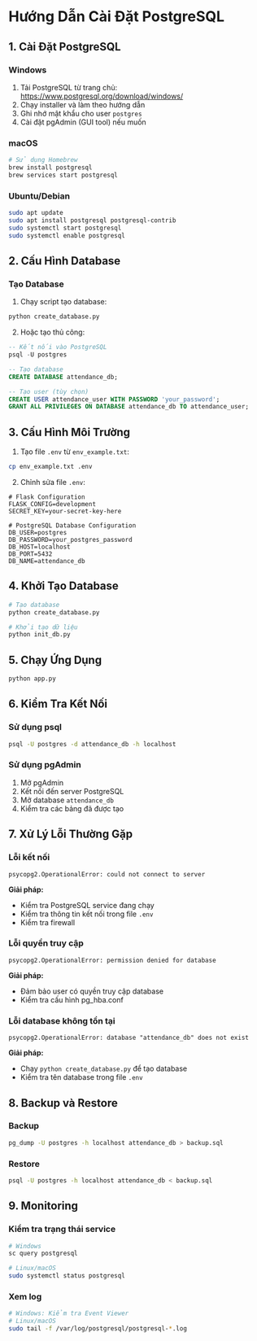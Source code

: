 # Hướng Dẫn Cài Đặt PostgreSQL

## 1. Cài Đặt PostgreSQL

### Windows
1. Tải PostgreSQL từ trang chủ: https://www.postgresql.org/download/windows/
2. Chạy installer và làm theo hướng dẫn
3. Ghi nhớ mật khẩu cho user `postgres`
4. Cài đặt pgAdmin (GUI tool) nếu muốn

### macOS
```bash
# Sử dụng Homebrew
brew install postgresql
brew services start postgresql
```

### Ubuntu/Debian
```bash
sudo apt update
sudo apt install postgresql postgresql-contrib
sudo systemctl start postgresql
sudo systemctl enable postgresql
```

## 2. Cấu Hình Database

### Tạo Database
1. Chạy script tạo database:
```bash
python create_database.py
```

2. Hoặc tạo thủ công:
```sql
-- Kết nối vào PostgreSQL
psql -U postgres

-- Tạo database
CREATE DATABASE attendance_db;

-- Tạo user (tùy chọn)
CREATE USER attendance_user WITH PASSWORD 'your_password';
GRANT ALL PRIVILEGES ON DATABASE attendance_db TO attendance_user;
```

## 3. Cấu Hình Môi Trường

1. Tạo file `.env` từ `env_example.txt`:
```bash
cp env_example.txt .env
```

2. Chỉnh sửa file `.env`:
```env
# Flask Configuration
FLASK_CONFIG=development
SECRET_KEY=your-secret-key-here

# PostgreSQL Database Configuration
DB_USER=postgres
DB_PASSWORD=your_postgres_password
DB_HOST=localhost
DB_PORT=5432
DB_NAME=attendance_db
```

## 4. Khởi Tạo Database

```bash
# Tạo database
python create_database.py

# Khởi tạo dữ liệu
python init_db.py
```

## 5. Chạy Ứng Dụng

```bash
python app.py
```

## 6. Kiểm Tra Kết Nối

### Sử dụng psql
```bash
psql -U postgres -d attendance_db -h localhost
```

### Sử dụng pgAdmin
1. Mở pgAdmin
2. Kết nối đến server PostgreSQL
3. Mở database `attendance_db`
4. Kiểm tra các bảng đã được tạo

## 7. Xử Lý Lỗi Thường Gặp

### Lỗi kết nối
```
psycopg2.OperationalError: could not connect to server
```
**Giải pháp:**
- Kiểm tra PostgreSQL service đang chạy
- Kiểm tra thông tin kết nối trong file `.env`
- Kiểm tra firewall

### Lỗi quyền truy cập
```
psycopg2.OperationalError: permission denied for database
```
**Giải pháp:**
- Đảm bảo user có quyền truy cập database
- Kiểm tra cấu hình pg_hba.conf

### Lỗi database không tồn tại
```
psycopg2.OperationalError: database "attendance_db" does not exist
```
**Giải pháp:**
- Chạy `python create_database.py` để tạo database
- Kiểm tra tên database trong file `.env`

## 8. Backup và Restore

### Backup
```bash
pg_dump -U postgres -h localhost attendance_db > backup.sql
```

### Restore
```bash
psql -U postgres -h localhost attendance_db < backup.sql
```

## 9. Monitoring

### Kiểm tra trạng thái service
```bash
# Windows
sc query postgresql

# Linux/macOS
sudo systemctl status postgresql
```

### Xem log
```bash
# Windows: Kiểm tra Event Viewer
# Linux/macOS
sudo tail -f /var/log/postgresql/postgresql-*.log
``` 